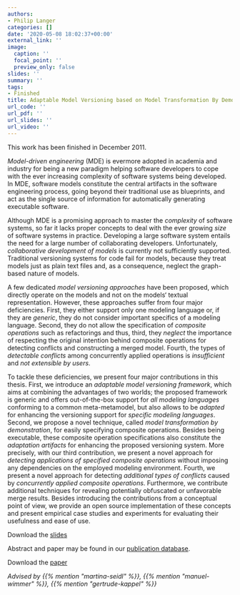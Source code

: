 ```yaml
---
authors:
- Philip Langer
categories: []
date: '2020-05-08 18:02:37+00:00'
external_link: ''
image:
  caption: ''
  focal_point: ''
  preview_only: false
slides: ''
summary: ''
tags:
- Finished
title: Adaptable Model Versioning based on Model Transformation By Demonstration
url_code: ''
url_pdf: ''
url_slides: ''
url_video: ''
---
```


This work has been finished in December 2011.

_Model-driven engineering_ (MDE) is evermore adopted in academia and industry for being a new paradigm helping software developers to cope with the ever increasing complexity of software systems being developed. In MDE, software models constitute the central artifacts in the software engineering process, going beyond their traditional use as blueprints, and act as the single source of information for automatically generating executable software.

Although MDE is a promising approach to master the _complexity_ of software systems, so far it lacks proper concepts to deal with the ever growing _size_ of software systems in practice. Developing a large software system entails the need for a large number of collaborating developers. Unfortunately, _collaborative development of models_ is currently not sufficiently supported. Traditional versioning systems for code fail for models, because they treat models just as plain text files and, as a consequence, neglect the graph-based nature of models.

A few dedicated _model versioning approaches_ have been proposed, which directly operate on the models and not on the models‘ textual representation. However, these approaches suffer from four major deficiencies. First, they either support only one modeling language or, if they are _generic_, they do not consider important specifics of a modeling language. Second, they do not allow the specification of _composite operations_ such as refactorings and thus, third, they _neglect_ the importance of respecting the original intention behind composite operations for detecting conflicts and constructing a merged model. Fourth, the types of _detectable conflicts_ among concurrently applied operations is _insufficient_ and _not extensible by users_.

To tackle these deficiencies, we present four major contributions in this thesis. First, we introduce an _adaptable model versioning framework_, which aims at combining the advantages of two worlds; the proposed framework is generic and offers out-of-the-box support for _all modeling languages_ conforming to a common meta-metamodel, but also allows to be _adapted_ for enhancing the versioning support for _specific modeling languages_. Second, we propose a novel technique, called _model transformation by demonstration_, for easily specifying composite operations. Besides being executable, these composite operation specifications also constitute the _adaptation artifacts_ for enhancing the proposed versioning system. More precisely, with our third contribution, we present a novel approach for _detecting applications of specified composite operations_ without imposing any dependencies on the employed modeling environment. Fourth, we present a novel approach for detecting _additional types of conflicts_ caused by _concurrently applied composite operations_. Furthermore, we contribute additional techniques for revealing potentially obfuscated or unfavorable merge results. Besides introducing the contributions from a conceptual point of view, we provide an open source implementation of these concepts and present empirical case studies and experiments for evaluating their usefulness and ease of use.

Download the [slides](http://www.slideshare.net/PhilipLanger/adaptable-model-versioning-using "Slides on Slideshare")

Abstract and paper may be found in our <a class="external" href="http://publik.tuwien.ac.at/showentry.php?ID=203931&amp;lang=2">publication database</a>.

 Download the [paper](https://www.big.tuwien.ac.at/app/uploads/2016/10/Langer_P.pdf)

*Advised by {{% mention "martina-seidl" %}}, {{% mention "manuel-wimmer" %}}, {{% mention "gertrude-kappel" %}}*